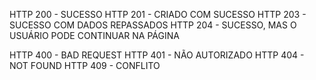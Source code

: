 HTTP 200 - SUCESSO
HTTP 201 - CRIADO COM SUCESSO
HTTP 203 - SUCESSO COM DADOS REPASSADOS
HTTP 204 - SUCESSO, MAS O USUÁRIO PODE CONTINUAR NA PÁGINA

HTTP 400 - BAD REQUEST
HTTP 401 - NÃO AUTORIZADO
HTTP 404 - NOT FOUND
HTTP 409 - CONFLITO
